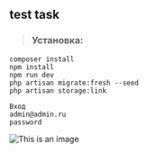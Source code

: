 ## test task

> ### Установка:
```
composer install
npm install
npm run dev
php artisan migrate:fresh --seed
php artisan storage:link

Вход
admin@admin.ru
password 
```

![This is an image](http://joxi.ru/xAeqKXjhMnx7eA.jpg)

